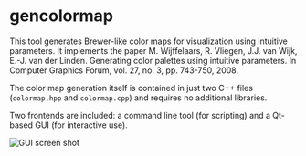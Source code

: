 # gencolormap

This tool generates Brewer-like color maps for visualization using intuitive parameters.
It implements the paper M. Wijffelaars, R. Vliegen, J.J. van Wijk, E.-J. van
der Linden. Generating color palettes using intuitive parameters. In Computer
Graphics Forum, vol. 27, no. 3, pp. 743-750, 2008.

The color map generation itself is contained in just two C++ files
(`colormap.hpp` and `colormap.cpp`) and requires no additional libraries.

Two frontends are included: a command line tool (for scripting) and a Qt-based
GUI (for interactive use).

![GUI screen shot](https://raw.githubusercontent.com/marlam/gencolormap/master/screenshot.png)
